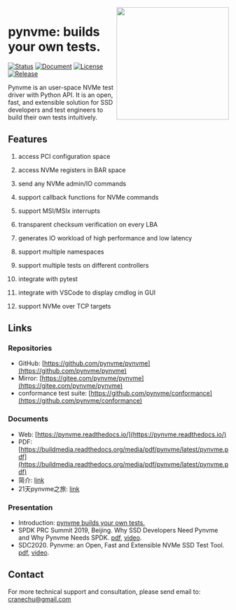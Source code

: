 <img src="https://github.com/pynvme/pynvme/raw/master/doc/logo.jpg" width="256" align="right" />

# pynvme: builds your own tests.

[![Status](https://img.shields.io/gitlab/pipeline/cranechu/pynvme.svg)](https://gitlab.com/cranechu/pynvme/pipelines)
[![Document](https://readthedocs.org/projects/pynvme/badge/?version=latest)](https://pynvme.readthedocs.io)
[![License](https://img.shields.io/github/license/cranechu/pynvme.svg)](https://github.com/pynvme/pynvme/blob/master/LICENSE)
[![Release](https://img.shields.io/github/release/cranechu/pynvme.svg)](https://github.com/pynvme/pynvme/releases)

Pynvme is an user-space NVMe test driver with Python API. It is an open, fast, and extensible solution for SSD developers and test engineers to build their own tests intuitively.

## Features

1. access PCI configuration space
1. access NVMe registers in BAR space

1. send any NVMe admin/IO commands
1. support callback functions for NVMe commands
1. support MSI/MSIx interrupts
1. transparent checksum verification on every LBA
1. generates IO workload of high performance and low latency
1. support multiple namespaces
1. support multiple tests on different controllers
1. integrate with pytest
1. integrate with VSCode to display cmdlog in GUI
1. support NVMe over TCP targets

## Links

### Repositories
* GitHub: [https://github.com/pynvme/pynvme](https://github.com/pynvme/pynvme)
* Mirror: [https://gitee.com/pynvme/pynvme](https://gitee.com/pynvme/pynvme)
* conformance test suite: [https://github.com/pynvme/conformance](https://github.com/pynvme/conformance)

### Documents

* Web: [https://pynvme.readthedocs.io/](https://pynvme.readthedocs.io/)
* PDF: [https://buildmedia.readthedocs.org/media/pdf/pynvme/latest/pynvme.pdf](https://buildmedia.readthedocs.org/media/pdf/pynvme/latest/pynvme.pdf)
* 简介: [link](https://raw.githubusercontent.com/cranechu/pynvme/master/doc/_static/pynvme_flyer.pdf)
* 21天pynvme之旅: [link](https://github.com/pynvme/pynvme/wiki)

### Presentation

* Introduction: [pynvme builds your own tests.](https://raw.githubusercontent.com/cranechu/pynvme/master/doc/_static/pynvme_builds_your_own_tests.pdf)
* SPDK PRC Summit 2019, Beijing. Why SSD Developers Need Pynvme and Why Pynvme Needs SPDK. [pdf](https://raw.githubusercontent.com/cranechu/pynvme/master/doc/_static/02_Presentation_26_Why_SSD_Developers_Need_Pynvme_and_Why_Pynvme_Needs_SPDK_Crane.pdf), [video](https://www.youtube.com/watch?v=Zg-vliodKx0).
* SDC2020. Pynvme: an Open, Fast and Extensible NVMe SSD Test Tool. [pdf](https://raw.githubusercontent.com/cranechu/pynvme/master/doc/_static/pynvme_chu_sdc2020.pdf), [video](https://www.youtube.com/watch?v=Yoru7vzVyL8).
  
## Contact
For more technical support and consultation, please send email to: cranechu@gmail.com
